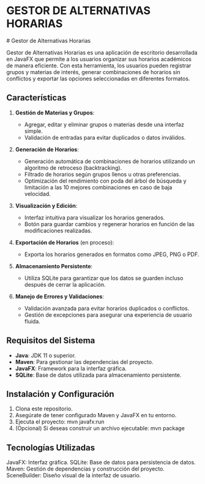 <h1>GESTOR DE ALTERNATIVAS HORARIAS</h1>
<body>
    # Gestor de Alternativas Horarias

Gestor de Alternativas Horarias es una aplicación de escritorio desarrollada en JavaFX que permite a los usuarios organizar sus horarios académicos de manera eficiente. Con esta herramienta, los usuarios pueden registrar grupos y materias de interés, generar combinaciones de horarios sin conflictos y exportar las opciones seleccionadas en diferentes formatos.

## Características

1. **Gestión de Materias y Grupos**:
   - Agregar, editar y eliminar grupos o materias desde una interfaz simple.
   - Validación de entradas para evitar duplicados o datos inválidos.

2. **Generación de Horarios**:
   - Generación automática de combinaciones de horarios utilizando un algoritmo de retroceso (backtracking).
   - Filtrado de horarios según grupos llenos u otras preferencias.
   - Optimización del rendimiento con poda del árbol de búsqueda y limitación a las 10 mejores combinaciones en caso de baja velocidad.

3. **Visualización y Edición**:
   - Interfaz intuitiva para visualizar los horarios generados.
   - Botón para guardar cambios y regenerar horarios en función de las modificaciones realizadas.

4. **Exportación de Horarios** (en proceso):
   - Exporta los horarios generados en formatos como JPEG, PNG o PDF.

5. **Almacenamiento Persistente**:
   - Utiliza SQLite para garantizar que los datos se guarden incluso después de cerrar la aplicación.

6. **Manejo de Errores y Validaciones**:
   - Validación avanzada para evitar horarios duplicados o conflictos.
   - Gestión de excepciones para asegurar una experiencia de usuario fluida.

## Requisitos del Sistema

- **Java**: JDK 11 o superior.
- **Maven**: Para gestionar las dependencias del proyecto.
- **JavaFX**: Framework para la interfaz gráfica.
- **SQLite**: Base de datos utilizada para almacenamiento persistente.

## Instalación y Configuración

1. Clona este repositorio.
2. Asegúrate de tener configurado Maven y JavaFX en tu entorno.
3. Ejecuta el proyecto:
   mvn javafx:run
4. (Opcional) Si deseas construir un archivo ejecutable:
	mvn package

## Tecnologías Utilizadas

JavaFX: Interfaz gráfica.
SQLite: Base de datos para persistencia de datos.
Maven: Gestión de dependencias y construcción del proyecto.
SceneBuilder: Diseño visual de la interfaz de usuario.
</body>
